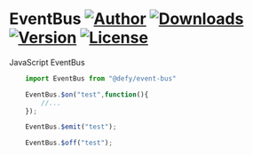 # EventBus [![Author](https://img.shields.io/badge/author-defy-green.svg)](https://github.com/defypro) [![Downloads](https://img.shields.io/npm/dt/@defy/event-bus.svg)](https://www.npmjs.com/package/@defy/event-bus) [![Version](https://img.shields.io/npm/v/@defy/event-bus.svg)](https://www.npmjs.com/package/@defy/event-bus) [![License](https://img.shields.io/npm/l/@defy/event-bus.svg)](https://www.npmjs.com/package/@defy/event-bus)
JavaScript EventBus

```javascript
	import EventBus from "@defy/event-bus"

	EventBus.$on("test",function(){
		//...
	});

	EventBus.$emit("test");

	EventBus.$off("test");
```